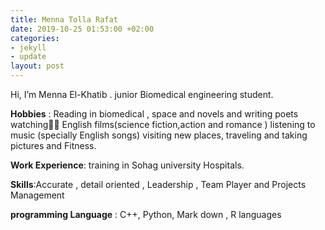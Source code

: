 ```yaml
---
title: Menna Tolla Rafat
date: 2019-10-25 01:53:00 +02:00
categories:
- jekyll
- update
layout: post
---
```


Hi, I’m Menna El-Khatib . junior Biomedical engineering student. 

**Hobbies** : Reading in biomedical , space and novels and writing poets watching ُُEnglish films(science fiction,action and romance ) listening to music (specially English songs) visiting new places, traveling and taking pictures and Fitness. 

**Work Experience**: training in Sohag university Hospitals.

**Skills**:Accurate , detail oriented , Leadership , Team Player and Projects Management

**programming Language** : C++, Python, Mark down , R languages 
